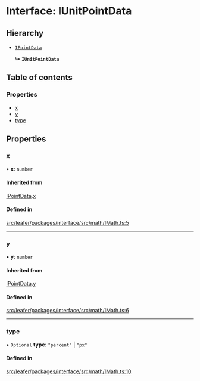 # Interface: IUnitPointData

## Hierarchy

- [`IPointData`](IPointData.md)

  ↳ **`IUnitPointData`**

## Table of contents

### Properties

- [x](IUnitPointData.md#x)
- [y](IUnitPointData.md#y)
- [type](IUnitPointData.md#type)

## Properties

### x

• **x**: `number`

#### Inherited from

[IPointData](IPointData.md).[x](IPointData.md#x)

#### Defined in

[src/leafer/packages/interface/src/math/IMath.ts:5](https://github.com/leaferjs/leafer/blob/56c6de6d1ac5072088c765b725fa724d56b9e5ef/packages/interface/src/math/IMath.ts#L5)

___

### y

• **y**: `number`

#### Inherited from

[IPointData](IPointData.md).[y](IPointData.md#y)

#### Defined in

[src/leafer/packages/interface/src/math/IMath.ts:6](https://github.com/leaferjs/leafer/blob/56c6de6d1ac5072088c765b725fa724d56b9e5ef/packages/interface/src/math/IMath.ts#L6)

___

### type

• `Optional` **type**: ``"percent"`` \| ``"px"``

#### Defined in

[src/leafer/packages/interface/src/math/IMath.ts:10](https://github.com/leaferjs/leafer/blob/56c6de6d1ac5072088c765b725fa724d56b9e5ef/packages/interface/src/math/IMath.ts#L10)
